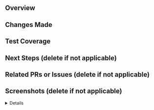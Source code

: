 <!-- IF A SECTION IS NOT APPLICABLE TO YOU, PLEASE DELETE IT!! -->

  <!-- Your title should be able to summarize what changes you've made in one sentence. For example: "Exclude staff from the check for follows". For stacked PRs, please indicate clearly in the title where in the stack you are. For example: "[Eatery Refactor][4/5] Converted all files to MVP model" -->


  ## Overview

  <!-- Summarize your changes here. -->



  ## Changes Made

  <!-- Include details of what your changes actually are and how it is intended to work. -->



  ## Test Coverage

  <!-- Describe how you tested this feature. Manual testing and/or unit testing. Please include repro steps and/or how to turn the feature on if applicable. -->



  ## Next Steps (delete if not applicable)

  <!-- If this is part of a multi-PR change, please describe what changes you plan on addressing in future PRs. -->



  ## Related PRs or Issues (delete if not applicable)

  <!-- List related PRs against other branches/repositories. -->



  ## Screenshots (delete if not applicable)

  <!-- If you are making any changes to UI, you should use this section. -->

  <details>

    <summary>Screen Shot Name</summary>


    <!-- Insert file link here. Newlines above and below your link are necessary for this to work. -->


  </details>
